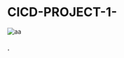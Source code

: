 # CICD-PROJECT-1-

![aa](https://github.com/ankitabhadani/CICD-PROJECT-1-/assets/121809266/56bdc09d-4382-4d52-866e-74807df49cdd)
<p style="font-size: 18px;">.</p>

